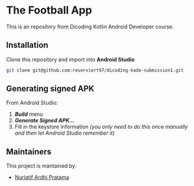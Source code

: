 # The Football App 

This is an repository from Dicoding Kotlin Android Developer course.

## Installation
Clone this repository and import into **Android Studio**
```bash
git clone git@github.com:reserviert97/dicoding-kade-submission1.git
```

## Generating signed APK
From Android Studio:
1. ***Build*** menu
2. ***Generate Signed APK...***
3. Fill in the keystore information *(you only need to do this once manually and then let Android Studio remember it)*

## Maintainers
This project is mantained by:
* [Nurlatif Ardhi Pratama](http://github.com/reserviert97)
